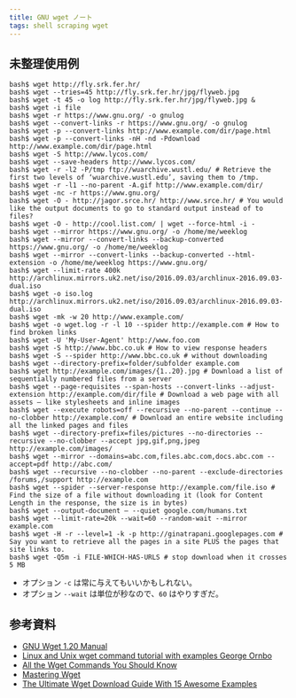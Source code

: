 ```yaml
---
title: GNU wget ノート
tags: shell scraping wget
---
```


## 未整理使用例

```shell
bash$ wget http://fly.srk.fer.hr/
bash$ wget --tries=45 http://fly.srk.fer.hr/jpg/flyweb.jpg
bash$ wget -t 45 -o log http://fly.srk.fer.hr/jpg/flyweb.jpg &
bash$ wget -i file
bash$ wget -r https://www.gnu.org/ -o gnulog
bash$ wget --convert-links -r https://www.gnu.org/ -o gnulog
bash$ wget -p --convert-links http://www.example.com/dir/page.html
bash$ wget -p --convert-links -nH -nd -Pdownload http://www.example.com/dir/page.html
bash$ wget -S http://www.lycos.com/
bash$ wget --save-headers http://www.lycos.com/
bash$ wget -r -l2 -P/tmp ftp://wuarchive.wustl.edu/ # Retrieve the first two levels of ‘wuarchive.wustl.edu’, saving them to /tmp.
bash$ wget -r -l1 --no-parent -A.gif http://www.example.com/dir/
bash$ wget -nc -r https://www.gnu.org/
bash$ wget -O - http://jagor.srce.hr/ http://www.srce.hr/ # You would like the output documents to go to standard output instead of to files?
bash$ wget -O - http://cool.list.com/ | wget --force-html -i -
bash$ wget --mirror https://www.gnu.org/ -o /home/me/weeklog
bash$ wget --mirror --convert-links --backup-converted https://www.gnu.org/ -o /home/me/weeklog
bash$ wget --mirror --convert-links --backup-converted --html-extension -o /home/me/weeklog https://www.gnu.org/
bash$ wget --limit-rate 400k http://archlinux.mirrors.uk2.net/iso/2016.09.03/archlinux-2016.09.03-dual.iso
bash$ wget -o iso.log http://archlinux.mirrors.uk2.net/iso/2016.09.03/archlinux-2016.09.03-dual.iso
bash$ wget -mk -w 20 http://www.example.com/
bash$ wget -o wget.log -r -l 10 --spider http://example.com # How to find broken links
bash$ wget -U 'My-User-Agent' http://www.foo.com
bash$ wget -S http://www.bbc.co.uk # How to view response headers
bash$ wget -S --spider http://www.bbc.co.uk # without downloading
bash$ wget --directory-prefix=folder/subfolder example.com
bash$ wget http://example.com/images/{1..20}.jpg # Download a list of sequentially numbered files from a server
bash$ wget --page-requisites --span-hosts --convert-links --adjust-extension http://example.com/dir/file # Download a web page with all assets – like stylesheets and inline images
bash$ wget --execute robots=off --recursive --no-parent --continue --no-clobber http://example.com/ # Download an entire website including all the linked pages and files
bash$ wget --directory-prefix=files/pictures --no-directories --recursive --no-clobber --accept jpg,gif,png,jpeg http://example.com/images/
bash$ wget --mirror --domains=abc.com,files.abc.com,docs.abc.com --accept=pdf http://abc.com/
bash$ wget --recursive --no-clobber --no-parent --exclude-directories /forums,/support http://example.com
bash$ wget --spider --server-response http://example.com/file.iso # Find the size of a file without downloading it (look for Content Length in the response, the size is in bytes)
bash$ wget --output-document – --quiet google.com/humans.txt
bash$ wget --limit-rate=20k --wait=60 --random-wait --mirror example.com
bash$ wget -H -r --level=1 -k -p http://ginatrapani.googlepages.com # Say you want to retrieve all the pages in a site PLUS the pages that site links to.
bash$ wget -Q5m -i FILE-WHICH-HAS-URLS # stop download when it crosses 5 MB
```

* オプション ``-c`` は常に与えてもいいかもしれない。
* オプション ``--wait`` は単位が秒なので、``60`` はやりすぎだ。

## 参考資料

* [GNU Wget 1.20 Manual](https://www.gnu.org/software/wget/manual/wget.html)
* [Linux and Unix wget command tutorial with examples George Ornbo](https://shapeshed.com/unix-wget/)
* [All the Wget Commands You Should Know](http://www.labnol.org/software/wget-command-examples/28750/)
* [Mastering Wget](https://lifehacker.com/161202/geek-to-live--mastering-wget)
* [The Ultimate Wget Download Guide With 15 Awesome Examples](https://www.thegeekstuff.com/2009/09/the-ultimate-wget-download-guide-with-15-awesome-examples)
